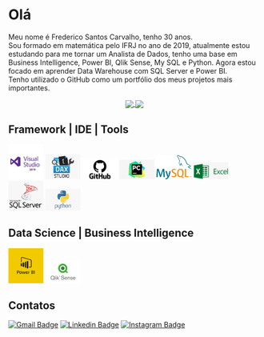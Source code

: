 # Olá

Meu nome é Frederico Santos Carvalho, tenho 30 anos.   <br>
Sou formado em matemática pelo IFRJ no ano de 2019, atualmente estou estudando para me tornar um Analista de Dados, tenho uma base em Business Intelligence, Power BI, Qlik Sense, My SQL e Python. Agora estou focado em aprender Data Warehouse com SQL Server e Power BI.    <br>
Tenho utilizado o GitHub como um portfólio dos meus projetos mais importantes.

<p align="center">
  <a href="https://github.com/anuraghazra/github-readme-stats">
    <img
      align="center"
      src="https://github-readme-stats.vercel.app/api/top-langs/?username=fredericosantoscarvalho&layout=compact&langs_count=7&theme= radical">
  </a>
  
  <a href="https://github.com/fredericosantoscarvalho/github-readme-stats">
    <img
      align="center"
      height="165"
      src="https://github-readme-stats.vercel.app/api?username=fredericosantoscarvalho&show_icons=true&theme=white&include_all_commits=true&count_private=true">
  </a>
</p>


## Framework | IDE | Tools
<p>
  <img src = 'imagens/visualStudio.png' width='70'/> 
  <img src = 'imagens/daxstudio.png' width='70'/> 
  <img src = 'imagens/github.png' width='70'/> 
  <img src = 'imagens/pycharm.png' width='70'/> 
  <img src = 'imagens/mysql.png' width='70'/> 
  <img src = 'imagens/excel.png' width='70'/> 
  <img src = 'imagens/microsoftsqlserver.png' width='70'/> 
 <img src = 'imagens/python.png' width='70'/> 
</p>


## Data Science | Business Intelligence
<p>
 <img src = 'imagens/powerbi.png' width='70'/> 
 <img src = 'imagens/qliksense.png' width='70'/> 
</p>


## Contatos
[![Gmail Badge](https://img.shields.io/badge/-Email-c14438?style=flat-square&logo=Gmail&logoColor=white&link=mailto:fredscarva@gmail.com)](mailto:fredscarva@gmail.com)
[![Linkedin Badge](https://img.shields.io/badge/-Linkedin-blue?style=flat-square&logo=Linkedin&logoColor=white&link=https://www.linkedin.com/in/fredericosantoscarvalho)](https://www.linkedin.com/in/fredericosantoscarvalho)
[![Instagram Badge](https://img.shields.io/badge/-Instagram-purple?style=flat-square&logo=instagram&logoColor=white&link=https://www.instagram.com/fredericosantoscarvalho/?hl=pt-br)](https://www.instagram.com/fredericosantoscarvalho/)



